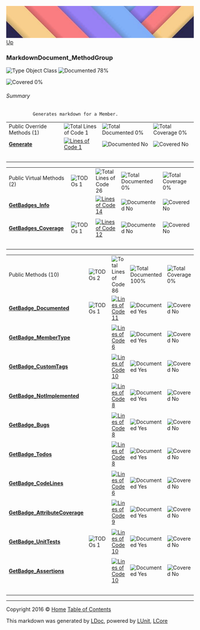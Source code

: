 ![](../Content/LDoc-banner-small.png "")
[Up](../LDoc.md)

### MarkdownDocument_MethodGroup

![Type Object Class](http://b.repl.ca/v1/Type-Object%20Class-blue.png "") ![Documented 78%](http://b.repl.ca/v1/Documented-78%25-green.png "")

![Covered 0%](http://b.repl.ca/v1/Covered-0%25-red.png "")


###### Summary

              Generates markdown for a Member.
            

<table>
<tr><td>Public Override Methods (1)</td>
<td></td>
<td><img src="http://b.repl.ca/v1/Total%20Lines%20of%20Code-1-blue.png" alt="Total Lines of Code 1" /></td>
<td><img src="http://b.repl.ca/v1/Total%20Documented-0%25-red.png" alt="Total Documented 0%" /></td>
<td><img src="http://b.repl.ca/v1/Total%20Coverage-0%25-red.png" alt="Total Coverage 0%" /></td></tr>
<tr><td><strong><a href="MarkdownDocument_MethodGroup_Generate.md" alt="">Generate</a></strong></td>
<td>   </td>
<td><a href="../Markdown/MarkdownDocument_MethodGroup.cs#L32" alt=""><img src="http://b.repl.ca/v1/Lines%20of%20Code-1-blue.png" alt="Lines of Code 1" /></a></td>
<td><img src="http://b.repl.ca/v1/Documented-No-red.png" alt="Documented No" /></td>
<td><img src="http://b.repl.ca/v1/Covered-No-red.png" alt="Covered No" /></td></tr>
<tr><td colspan="5"></td>
</tr>
<tr><td width="850px" colspan="356">&nbsp;</td></tr>
</table>


<table>
<tr><td>Public Virtual Methods (2)</td>
<td><img src="http://b.repl.ca/v1/TODOs-1-orange.png" alt="TODOs 1" /></td>
<td><img src="http://b.repl.ca/v1/Total%20Lines%20of%20Code-26-blue.png" alt="Total Lines of Code 26" /></td>
<td><img src="http://b.repl.ca/v1/Total%20Documented-0%25-red.png" alt="Total Documented 0%" /></td>
<td><img src="http://b.repl.ca/v1/Total%20Coverage-0%25-red.png" alt="Total Coverage 0%" /></td></tr>
<tr><td><strong><a href="MarkdownDocument_MethodGroup_GetBadges_Info.md" alt="">GetBadges_Info</a></strong></td>
<td>   </td>
<td><a href="../Markdown/MarkdownDocument_MethodGroup.cs#L39" alt=""><img src="http://b.repl.ca/v1/Lines%20of%20Code-14-blue.png" alt="Lines of Code 14" /></a></td>
<td><img src="http://b.repl.ca/v1/Documented-No-red.png" alt="Documented No" /></td>
<td><img src="http://b.repl.ca/v1/Covered-No-red.png" alt="Covered No" /></td></tr>
<tr><td colspan="5"></td>
</tr>
<tr><td><strong><a href="MarkdownDocument_MethodGroup_GetBadges_Coverage.md" alt="">GetBadges_Coverage</a></strong></td>
<td><img src="http://b.repl.ca/v1/TODOs-1-yellow.png" alt="TODOs 1" />   </td>
<td><a href="../Markdown/MarkdownDocument_MethodGroup.cs#L143" alt=""><img src="http://b.repl.ca/v1/Lines%20of%20Code-12-blue.png" alt="Lines of Code 12" /></a></td>
<td><img src="http://b.repl.ca/v1/Documented-No-red.png" alt="Documented No" /></td>
<td><img src="http://b.repl.ca/v1/Covered-No-red.png" alt="Covered No" /></td></tr>
<tr><td colspan="5"></td>
</tr>
<tr><td width="850px" colspan="423">&nbsp;</td></tr>
</table>


<table>
<tr><td>Public Methods (10)</td>
<td><img src="http://b.repl.ca/v1/TODOs-2-orange.png" alt="TODOs 2" /></td>
<td><img src="http://b.repl.ca/v1/Total%20Lines%20of%20Code-86-blue.png" alt="Total Lines of Code 86" /></td>
<td><img src="http://b.repl.ca/v1/Total%20Documented-100%25-brightgreen.png" alt="Total Documented 100%" /></td>
<td><img src="http://b.repl.ca/v1/Total%20Coverage-0%25-red.png" alt="Total Coverage 0%" /></td></tr>
<tr><td><strong><a href="MarkdownDocument_MethodGroup_GetBadge_Documented.md" alt="">GetBadge_Documented</a></strong></td>
<td><img src="http://b.repl.ca/v1/TODOs-1-yellow.png" alt="TODOs 1" />   </td>
<td><a href="../Markdown/MarkdownDocument_MethodGroup.cs#L60" alt=""><img src="http://b.repl.ca/v1/Lines%20of%20Code-11-blue.png" alt="Lines of Code 11" /></a></td>
<td><img src="http://b.repl.ca/v1/Documented-Yes-brightgreen.png" alt="Documented Yes" /></td>
<td><img src="http://b.repl.ca/v1/Covered-No-red.png" alt="Covered No" /></td></tr>
<tr><td colspan="5"></td>
</tr>
<tr><td><strong><a href="MarkdownDocument_MethodGroup_GetBadge_MemberType.md" alt="">GetBadge_MemberType</a></strong></td>
<td>   </td>
<td><a href="../Markdown/MarkdownDocument_MethodGroup.cs#L75" alt=""><img src="http://b.repl.ca/v1/Lines%20of%20Code-6-blue.png" alt="Lines of Code 6" /></a></td>
<td><img src="http://b.repl.ca/v1/Documented-Yes-brightgreen.png" alt="Documented Yes" /></td>
<td><img src="http://b.repl.ca/v1/Covered-No-red.png" alt="Covered No" /></td></tr>
<tr><td colspan="5"></td>
</tr>
<tr><td><strong><a href="MarkdownDocument_MethodGroup_GetBadge_CustomTags.md" alt="">GetBadge_CustomTags</a></strong></td>
<td>   </td>
<td><a href="../Markdown/MarkdownDocument_MethodGroup.cs#L84" alt=""><img src="http://b.repl.ca/v1/Lines%20of%20Code-10-blue.png" alt="Lines of Code 10" /></a></td>
<td><img src="http://b.repl.ca/v1/Documented-Yes-brightgreen.png" alt="Documented Yes" /></td>
<td><img src="http://b.repl.ca/v1/Covered-No-red.png" alt="Covered No" /></td></tr>
<tr><td colspan="5"></td>
</tr>
<tr><td><strong><a href="MarkdownDocument_MethodGroup_GetBadge_NotImplemented.md" alt="">GetBadge_NotImplemented</a></strong></td>
<td>   </td>
<td><a href="../Markdown/MarkdownDocument_MethodGroup.cs#L100" alt=""><img src="http://b.repl.ca/v1/Lines%20of%20Code-8-blue.png" alt="Lines of Code 8" /></a></td>
<td><img src="http://b.repl.ca/v1/Documented-Yes-brightgreen.png" alt="Documented Yes" /></td>
<td><img src="http://b.repl.ca/v1/Covered-No-red.png" alt="Covered No" /></td></tr>
<tr><td colspan="5"></td>
</tr>
<tr><td><strong><a href="MarkdownDocument_MethodGroup_GetBadge_Bugs.md" alt="">GetBadge_Bugs</a></strong></td>
<td>   </td>
<td><a href="../Markdown/MarkdownDocument_MethodGroup.cs#L111" alt=""><img src="http://b.repl.ca/v1/Lines%20of%20Code-8-blue.png" alt="Lines of Code 8" /></a></td>
<td><img src="http://b.repl.ca/v1/Documented-Yes-brightgreen.png" alt="Documented Yes" /></td>
<td><img src="http://b.repl.ca/v1/Covered-No-red.png" alt="Covered No" /></td></tr>
<tr><td colspan="5"></td>
</tr>
<tr><td><strong><a href="MarkdownDocument_MethodGroup_GetBadge_Todos.md" alt="">GetBadge_Todos</a></strong></td>
<td>   </td>
<td><a href="../Markdown/MarkdownDocument_MethodGroup.cs#L122" alt=""><img src="http://b.repl.ca/v1/Lines%20of%20Code-8-blue.png" alt="Lines of Code 8" /></a></td>
<td><img src="http://b.repl.ca/v1/Documented-Yes-brightgreen.png" alt="Documented Yes" /></td>
<td><img src="http://b.repl.ca/v1/Covered-No-red.png" alt="Covered No" /></td></tr>
<tr><td colspan="5"></td>
</tr>
<tr><td><strong><a href="MarkdownDocument_MethodGroup_GetBadge_CodeLines.md" alt="">GetBadge_CodeLines</a></strong></td>
<td>   </td>
<td><a href="../Markdown/MarkdownDocument_MethodGroup.cs#L133" alt=""><img src="http://b.repl.ca/v1/Lines%20of%20Code-6-blue.png" alt="Lines of Code 6" /></a></td>
<td><img src="http://b.repl.ca/v1/Documented-Yes-brightgreen.png" alt="Documented Yes" /></td>
<td><img src="http://b.repl.ca/v1/Covered-No-red.png" alt="Covered No" /></td></tr>
<tr><td colspan="5"></td>
</tr>
<tr><td><strong><a href="MarkdownDocument_MethodGroup_GetBadge_AttributeCoverage.md" alt="">GetBadge_AttributeCoverage</a></strong></td>
<td>   </td>
<td><a href="../Markdown/MarkdownDocument_MethodGroup.cs#L164" alt=""><img src="http://b.repl.ca/v1/Lines%20of%20Code-9-blue.png" alt="Lines of Code 9" /></a></td>
<td><img src="http://b.repl.ca/v1/Documented-Yes-brightgreen.png" alt="Documented Yes" /></td>
<td><img src="http://b.repl.ca/v1/Covered-No-red.png" alt="Covered No" /></td></tr>
<tr><td colspan="5"></td>
</tr>
<tr><td><strong><a href="MarkdownDocument_MethodGroup_GetBadge_UnitTests.md" alt="">GetBadge_UnitTests</a></strong></td>
<td><img src="http://b.repl.ca/v1/TODOs-1-yellow.png" alt="TODOs 1" />   </td>
<td><a href="../Markdown/MarkdownDocument_MethodGroup.cs#L177" alt=""><img src="http://b.repl.ca/v1/Lines%20of%20Code-10-blue.png" alt="Lines of Code 10" /></a></td>
<td><img src="http://b.repl.ca/v1/Documented-Yes-brightgreen.png" alt="Documented Yes" /></td>
<td><img src="http://b.repl.ca/v1/Covered-No-red.png" alt="Covered No" /></td></tr>
<tr><td colspan="5"></td>
</tr>
<tr><td><strong><a href="MarkdownDocument_MethodGroup_GetBadge_Assertions.md" alt="">GetBadge_Assertions</a></strong></td>
<td>   </td>
<td><a href="../Markdown/MarkdownDocument_MethodGroup.cs#L191" alt=""><img src="http://b.repl.ca/v1/Lines%20of%20Code-10-blue.png" alt="Lines of Code 10" /></a></td>
<td><img src="http://b.repl.ca/v1/Documented-Yes-brightgreen.png" alt="Documented Yes" /></td>
<td><img src="http://b.repl.ca/v1/Covered-No-red.png" alt="Covered No" /></td></tr>
<tr><td colspan="5"></td>
</tr>
<tr><td width="850px" colspan="428">&nbsp;</td></tr>
</table>




---

Copyright 2016 &copy; [Home](../../README.md) [Table of Contents](../../TableOfContents.md)

This markdown was generated by [LDoc](https://github.com/CodeSingularity/LDoc), powered by [LUnit](https://github.com/CodeSingularity/LUnit), [LCore](https://github.com/CodeSingularity/LCore)

